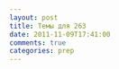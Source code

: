 ```yaml
---
layout: post
title: Темы для 263
date: 2011-11-09T17:41:00
comments: true
categories: prep
---
```


